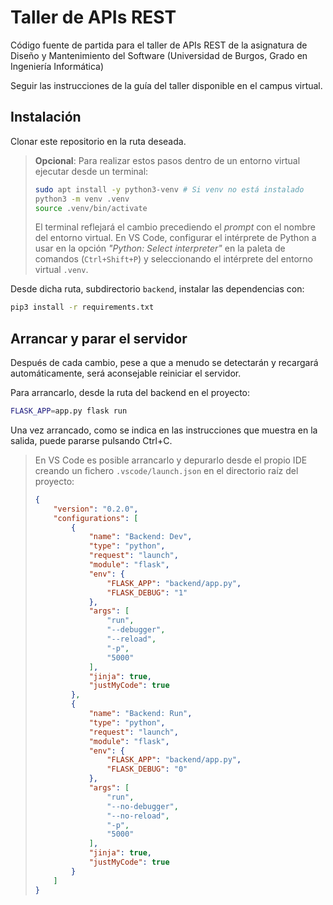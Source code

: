 # Taller de APIs REST

Código fuente de partida para el taller de APIs REST de la asignatura de Diseño y Mantenimiento del Software (Universidad de Burgos, Grado en Ingeniería Informática)

Seguir las instrucciones de la guía del taller disponible en el campus virtual.

## Instalación

Clonar este repositorio en la ruta deseada.

> **Opcional**: Para realizar estos pasos dentro de un entorno virtual ejecutar desde un terminal:
>
> ```bash
> sudo apt install -y python3-venv # Si venv no está instalado
> python3 -m venv .venv
> source .venv/bin/activate
> ```
>
> El terminal reflejará el cambio precediendo el _prompt_ con el nombre del entorno virtual.
> En VS Code, configurar el intérprete de Python a usar en la opción _"Python: Select interpreter"_ en la paleta de comandos (`Ctrl+Shift+P`) y seleccionando el intérprete del entorno virtual `.venv`.

Desde dicha ruta, subdirectorio `backend`, instalar las dependencias con:

```bash
pip3 install -r requirements.txt
```

## Arrancar y parar el servidor

Después de cada cambio, pese a que a menudo se detectarán y recargará automáticamente, será aconsejable reiniciar el servidor.

Para arrancarlo, desde la ruta del backend en el proyecto:

```bash
FLASK_APP=app.py flask run
```

Una vez arrancado, como se indica en las instrucciones que muestra en la salida, puede pararse pulsando Ctrl+C.

> En VS Code es posible arrancarlo y depurarlo desde el propio IDE creando un fichero `.vscode/launch.json` en el directorio raíz del proyecto:
>
> ```json
> {
>     "version": "0.2.0",
>     "configurations": [
>         {
>             "name": "Backend: Dev",
>             "type": "python",
>             "request": "launch",
>             "module": "flask",
>             "env": {
>                 "FLASK_APP": "backend/app.py",
>                 "FLASK_DEBUG": "1"
>             },
>             "args": [
>                 "run",
>                 "--debugger",
>                 "--reload",
>                 "-p",
>                 "5000"
>             ],
>             "jinja": true,
>             "justMyCode": true
>         },
>         {
>             "name": "Backend: Run",
>             "type": "python",
>             "request": "launch",
>             "module": "flask",
>             "env": {
>                 "FLASK_APP": "backend/app.py",
>                 "FLASK_DEBUG": "0"
>             },
>             "args": [
>                 "run",
>                 "--no-debugger",
>                 "--no-reload",
>                 "-p",
>                 "5000"
>             ],
>             "jinja": true,
>             "justMyCode": true
>         }
>     ]
> }
> ```
